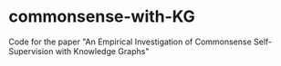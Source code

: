 # commonsense-with-KG
Code for the paper "An Empirical Investigation of Commonsense Self-Supervision with Knowledge Graphs"
